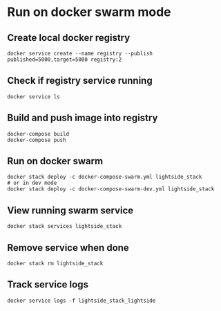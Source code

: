 # Run on docker swarm mode

## Create local docker registry
```
docker service create --name registry --publish published=5000,target=5000 registry:2
```
## Check if registry service running 
```
docker service ls
```

## Build and push image into registry
```
docker-compose build
docker-compose push
```
## Run on docker swarm
```
docker stack deploy -c docker-compose-swarm.yml lightside_stack
# or in dev mode
docker stack deploy -c docker-compose-swarm-dev.yml lightside_stack
```

## View running swarm service
```
docker stack services lightside_stack
```

## Remove service when done
```
docker stack rm lightside_stack
```

## Track service logs
```
docker service logs -f lightside_stack_lightside
```